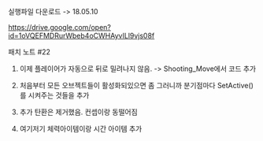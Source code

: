 
실행파일 다운로드
->
18.05.10

https://drive.google.com/open?id=1oVQEFMDRurWbeb4oCWHAyvILl9vjs08f


패치 노트 #22

1. 이제 플레이어가 자동으로 뒤로 밀려나지 않음.
-> Shooting_Move에서 코드 추가

2. 처음부터 모든 오브젝트들이 활성화되있으면 좀 그러니까 분기점마다
   SetActive() 를 시켜주는 것들을 추가

3. 추가 탄환은 제거했음. 컨셉이랑 동떨어짐

4. 여기저기 체력아이템이랑 시간 아이템 추가
